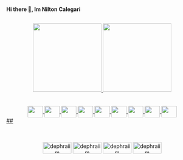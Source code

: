 
#### Hi there 👋, Im Nilton Calegari
  ##
<div align="center">
  <a href="https://github.com/niltoncalegari">
  <img height="180em" src="https://github-readme-stats.vercel.app/api?username=niltoncalegari&show_icons=true&theme=dark&include_all_commits=true&count_private=true"/>
  <img height="180em" src="https://github-readme-stats.vercel.app/api/top-langs/?username=niltoncalegari&layout=compact&langs_count=7&theme=dark"/>
</div>
 <br>
<br>
<div align="center" style="display: inline_block">
  <img align="center" height="30" width="40" src="https://cdn.jsdelivr.net/gh/devicons/devicon/icons/csharp/csharp-original.svg" /> 
  <img align="center" height="30" width="40" src="https://cdn.jsdelivr.net/gh/devicons/devicon/icons/dotnetcore/dotnetcore-original.svg" /> 
  <img align="center" height="30" width="40" src="https://cdn.jsdelivr.net/gh/devicons/devicon/icons/angularjs/angularjs-plain.svg" /> 
  <img align="center" height="30" width="40" src="https://cdn.jsdelivr.net/gh/devicons/devicon/icons/azure/azure-original.svg" /> 
  <img align="center" height="30" width="40" src="https://cdn.jsdelivr.net/gh/devicons/devicon/icons/javascript/javascript-original.svg" /> 
  <img align="center" height="30" width="40" src="https://cdn.jsdelivr.net/gh/devicons/devicon/icons/jquery/jquery-original.svg" /> 
  <img align="center" height="30" width="40" src="https://cdn.jsdelivr.net/gh/devicons/devicon/icons/nodejs/nodejs-original.svg" /> 
  <img align="center" height="30" width="40" src="https://cdn.icon-icons.com/icons2/1495/PNG/512/unityeditoricon_103179.png" /> 
  <img align="center" height="30" width="40" src="https://cdn.jsdelivr.net/gh/devicons/devicon/icons/godot/godot-original.svg" />
</div>
  ##
<div>
<br>
<br>
<p align="center">
<a href="https://twitter.com/nilton_calegari" target="_blank"><img align="center" src="https://img.shields.io/badge/Twitter-1DA1F2?style=for-the-badge&logo=twitter&logoColor=white" alt="dephraiim" height="30" width="75"/></a>
<a href="https://linkedin.com/in/nilton-calegari" target="_blank"><img align="center" src="https://img.shields.io/badge/LinkedIn-0077B5?style=for-the-badge&logo=linkedin&logoColor=white" alt="dephraiim" height="30" width="75" /></a>
<a href="https://www.instagram.com/niltoncalegari/" target="_blank"><img align="center" src="https://img.shields.io/badge/Instagram-E4405F?style=for-the-badge&logo=instagram&logoColor=white" alt="dephraiim" height="30" width="75" /></a>
  <a href="https://dev.to/niltoncalegari" target="_blank"><img align="center" src="https://img.shields.io/badge/dev.to-0A0A0A?style=for-the-badge&logo=dev.to&logoColor=white" alt="dephraiim" height="30" width="75" /></a>
</p>
<br>
<br>
</div>
